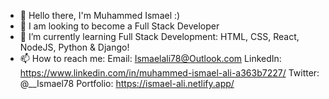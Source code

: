 
* 👋 Hello there, I'm Muhammed Ismael :)
* 👀 I am looking to become a Full Stack Developer
* 🌱 I’m currently learning Full Stack Development: HTML, CSS, React, NodeJS, Python & Django!
* 📫 How to reach me:
        Email: Ismaelali78@Outlook.com
        LinkedIn: https://www.linkedin.com/in/muhammed-ismael-ali-a363b7227/
        Twitter: @__Ismael78
        Portfolio: https://ismael-ali.netlify.app/

